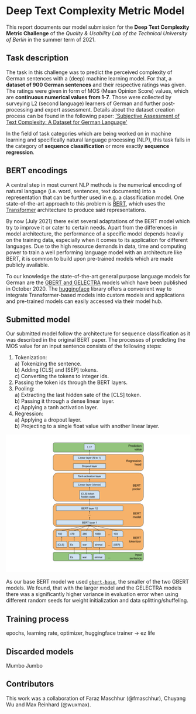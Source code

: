# Deep Text Complexity Metric Model
This report documents our model submission for the __Deep Text Complexity Metric Challenge__ of the _Quality & Usability Lab of the Technical University of Berlin_ in the summer term of 2021.

## Task description
The task in this challenge was to predict the perceived complexity of German sentences with a (deep) machine learning model. For that, a __dataset of 900 German sentences__ and their respective ratings was given. The ratings were given in form of MOS (Mean Opinion Score) values, which are __continuous numerical values from 1-7__. Those were collected by surveying L2 (second language) learners of German and further post-processing and expert assessment. Details about the dataset creation process can be found in the following paper: ['Subjective Assessment of Text Complexity: A Dataset for German Language'](https://arxiv.org/abs/1904.07733)

In the field of task categories which are being worked on in machine learning and specifically natural language processing (NLP), this task falls in the category of __sequence classification__ or more exactly __sequence regression__.

## BERT encodings
A central step in most current NLP methods is the numerical encoding of natural language (i.e. word, sentences, text documents) into a representation that can be further used in e.g. a classification model. One state-of-the-art approach to this problem is [BERT](https://arxiv.org/abs/1810.048059), which uses the [Transformer](https://arxiv.org/abs/1706.03762) architecture to produce said representations. 

By now (July 2021) there exist several adaptations of the BERT model which try to improve it or cater to certain needs. Apart from the differences in model architecture, the performance of a specific model depends heavily on the training data, especially when it comes to its application for different languages. Due to the high resource demands in data, time and computing power to train a well performing language model with an architecture like BERT, it is common to build upon pre-trained models which are made publicly available.

To our knowledge the state-of-the-art general purpose language models for German are the [GBERT and GELECTRA](https://arxiv.org/abs/2010.10906) models which have been published in October 2020. The [huggingface](https://huggingface.co/) library offers a convenient way to integrate Transformer-based models into custom models and applications and pre-trained models can easily accessed via their model hub.

## Submitted model
Our submitted model follow the architecture for sequence classification as it was described in the original BERT paper. The processes of predicting the MOS value for an input sentence consists of the following steps:  

1. Tokenization:   
	a) Tokenizing the sentence.   
	b) Adding [CLS] and [SEP] tokens.  
	c) Converting the tokens to integer ids. 
2. Passing the token ids through the BERT layers.
3. Pooling:  
	a) Extracting the last hidden sate of the [CLS] token.  
	b) Passing it through a dense linear layer.  
	c) Applying a tanh activation layer.
4. Regression:  
	a) Applying a dropout layer.  
	b) Projecting to a single float value with another linear layer.
	
![Diagram of model architecture](bert_regressor.png)

As our base BERT model we used [`gbert-base`](https://huggingface.co/deepset/gbert-base), the smaller of the two GBERT models. We found, that with the larger model and the GELECTRA models there was a significantly higher variance in evaluation error when using different random seeds for weight initialization and data splitting/shuffeling.

## Training process
epochs, learning rate, optimizer, huggingface trainer -> ez life

## Discarded models
Mumbo Jumbo 

## Contributors
This work was a collaboration of Faraz Maschhur (@fmaschhur), Chuyang Wu and Max Reinhard (@wuxmax).
